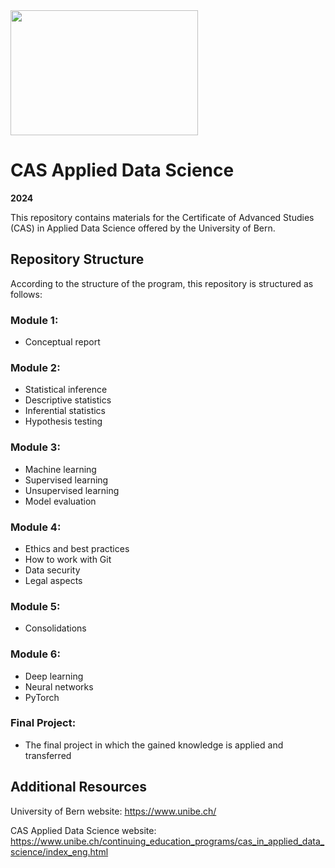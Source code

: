 <img src="https://www.unibe.ch/unibe/portal/content/e977779/e987247/e987248/leftcol987250/keryvisualADS_784_eng.png" width="300" height="200">

# CAS Applied Data Science
**2024**

This repository contains materials for the Certificate of Advanced Studies (CAS) in Applied Data Science offered by the University of Bern.

## Repository Structure

According to the structure of the program, this repository is structured as follows:

### Module 1:
*  Conceptual report

### Module 2: 
* Statistical inference
* Descriptive statistics
* Inferential statistics
* Hypothesis testing

### Module 3: 
* Machine learning
* Supervised learning
* Unsupervised learning
* Model evaluation

### Module 4: 
* Ethics and best practices
* How to work with Git
* Data security
* Legal aspects

### Module 5: 
* Consolidations

### Module 6: 
* Deep learning
* Neural networks
* PyTorch

### Final Project: 
* The final project in which the gained knowledge is applied and transferred

## Additional Resources
University of Bern website: https://www.unibe.ch/

CAS Applied Data Science website: https://www.unibe.ch/continuing_education_programs/cas_in_applied_data_science/index_eng.html

    
   
